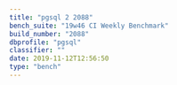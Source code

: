 ```yaml
---
title: "pgsql 2 2088"
bench_suite: "19w46 CI Weekly Benchmark"
build_number: "2088"
dbprofile: "pgsql"
classifier: ""
date: 2019-11-12T12:56:50
type: "bench"
---
```

